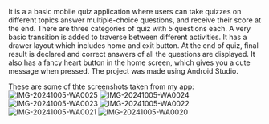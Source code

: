 It is a a basic mobile quiz application where users can take quizzes on different topics answer multiple-choice questions, and receive their score at the end.
There are three categories of quiz with 5 questions each.
A very basic transition is added to traverse between different activities.
It has a drawer layout which includes home and exit button.
At the end of quiz, final result is declared and correct answers of all the questions are displayed.
It also has a fancy heart button in the home screen, which gives you a cute message when pressed.
The project was made using Android Studio.

These are some of thte screenshots taken from my app:
![IMG-20241005-WA0025](https://github.com/user-attachments/assets/50ad357b-757c-4663-af8c-e2155e3ddfe9)
![IMG-20241005-WA0024](https://github.com/user-attachments/assets/9eb87ac7-9cd4-4e12-a0a7-e10ddef6161f)
![IMG-20241005-WA0023](https://github.com/user-attachments/assets/2c1dba08-842d-49bf-beb1-bcbe557e0cf0)
![IMG-20241005-WA0022](https://github.com/user-attachments/assets/63f1f42d-ed0c-46b0-a267-466635eb6423)
![IMG-20241005-WA0021](https://github.com/user-attachments/assets/1dd2b4bf-6307-4a0c-b4c1-6b5b966a7e79)
![IMG-20241005-WA0020](https://github.com/user-attachments/assets/2b6b3dfe-a793-45dc-9942-e4245d36efd7)
